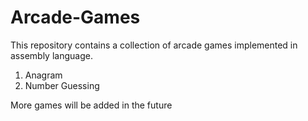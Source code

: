 # Arcade-Games
This repository contains a collection of arcade games implemented in assembly language.
1. Anagram
2. Number Guessing

More games will be added in the future
